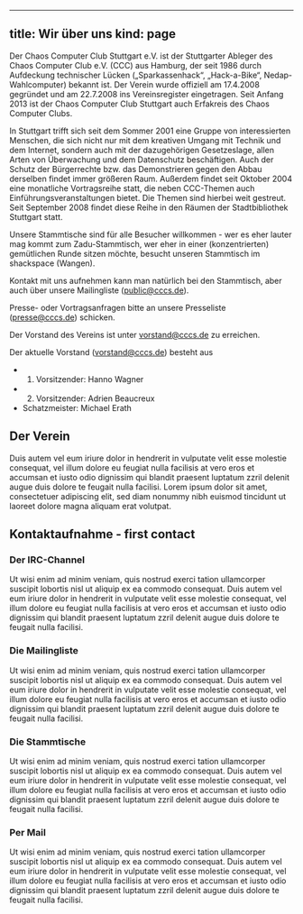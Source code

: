 -----
title: Wir über uns
kind: page
-----

Der Chaos Computer Club Stuttgart e.V. ist der Stuttgarter Ableger des
Chaos Computer Club e.V. (CCC) aus Hamburg, der seit 1986 durch
Aufdeckung technischer Lücken („Sparkassenhack“, „Hack-a-Bike“,
Nedap-Wahlcomputer) bekannt ist.
Der Verein wurde offiziell am 17.4.2008 gegründet und am 22.7.2008 ins
Vereinsregister eingetragen.
Seit Anfang 2013 ist der Chaos Computer Club Stuttgart auch Erfakreis
des Chaos Computer Clubs.

In Stuttgart trifft sich seit dem Sommer 2001 eine Gruppe von
interessierten Menschen, die sich nicht nur mit dem kreativen Umgang mit
Technik und dem Internet, sondern auch mit der dazugehörigen
Gesetzeslage, allen Arten von Überwachung und dem Datenschutz
beschäftigen. Auch der Schutz der Bürgerrechte bzw. das Demonstrieren
gegen den Abbau derselben findet immer größeren Raum.
Außerdem findet seit Oktober 2004 eine monatliche Vortragsreihe statt,
die neben CCC-Themen auch Einführungsveranstaltungen bietet. Die Themen
sind hierbei weit gestreut. Seit September 2008 findet diese Reihe in
den Räumen der Stadtbibliothek Stuttgart statt.

Unsere Stammtische sind für alle Besucher willkommen - wer es eher
lauter mag kommt zum Zadu-Stammtisch, wer eher in einer (konzentrierten)
gemütlichen Runde sitzen möchte, besucht unseren Stammtisch im
shackspace (Wangen).

Kontakt mit uns aufnehmen kann man natürlich bei den Stammtisch, aber
auch über unsere Mailingliste (public@cccs.de).

Presse- oder Vortragsanfragen bitte an unsere Presseliste
(presse@cccs.de) schicken.

Der Vorstand des Vereins ist unter vorstand@cccs.de zu erreichen.

Der aktuelle Vorstand (vorstand@cccs.de) besteht aus

* 1. Vorsitzender: Hanno Wagner
* 2. Vorsitzender: Adrien Beaucreux
* Schatzmeister: Michael Erath


## Der Verein

Duis autem vel eum iriure dolor in hendrerit in vulputate velit esse
molestie consequat, vel illum dolore eu feugiat nulla facilisis at vero
eros et accumsan et iusto odio dignissim qui blandit praesent luptatum
zzril delenit augue duis dolore te feugait nulla facilisi. Lorem ipsum
dolor sit amet, consectetuer adipiscing elit, sed diam nonummy nibh
euismod tincidunt ut laoreet dolore magna aliquam erat volutpat.

## Kontaktaufnahme - first contact

### Der IRC-Channel

Ut wisi enim ad minim veniam, quis nostrud exerci tation ullamcorper
suscipit lobortis nisl ut aliquip ex ea commodo consequat. Duis autem
vel eum iriure dolor in hendrerit in vulputate velit esse molestie
consequat, vel illum dolore eu feugiat nulla facilisis at vero eros et
accumsan et iusto odio dignissim qui blandit praesent luptatum zzril
delenit augue duis dolore te feugait nulla facilisi.

### Die Mailingliste

Ut wisi enim ad minim veniam, quis nostrud exerci tation ullamcorper
suscipit lobortis nisl ut aliquip ex ea commodo consequat. Duis autem
vel eum iriure dolor in hendrerit in vulputate velit esse molestie
consequat, vel illum dolore eu feugiat nulla facilisis at vero eros et
accumsan et iusto odio dignissim qui blandit praesent luptatum zzril
delenit augue duis dolore te feugait nulla facilisi.

### Die Stammtische

Ut wisi enim ad minim veniam, quis nostrud exerci tation ullamcorper
suscipit lobortis nisl ut aliquip ex ea commodo consequat. Duis autem
vel eum iriure dolor in hendrerit in vulputate velit esse molestie
consequat, vel illum dolore eu feugiat nulla facilisis at vero eros et
accumsan et iusto odio dignissim qui blandit praesent luptatum zzril
delenit augue duis dolore te feugait nulla facilisi.

### Per Mail

Ut wisi enim ad minim veniam, quis nostrud exerci tation ullamcorper
suscipit lobortis nisl ut aliquip ex ea commodo consequat. Duis autem
vel eum iriure dolor in hendrerit in vulputate velit esse molestie
consequat, vel illum dolore eu feugiat nulla facilisis at vero eros et
accumsan et iusto odio dignissim qui blandit praesent luptatum zzril
delenit augue duis dolore te feugait nulla facilisi.

